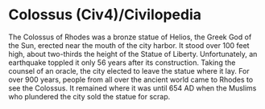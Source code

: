 # Colossus (Civ4)/Civilopedia

The Colossus of Rhodes was a bronze statue of Helios, the Greek God of the Sun, erected near the mouth of the city harbor. It stood over 100 feet high, about two-thirds the height of the Statue of Liberty. Unfortunately, an earthquake toppled it only 56 years after its construction. Taking the counsel of an oracle, the city elected to leave the statue where it lay. For over 900 years, people from all over the ancient world came to Rhodes to see the Colossus. It remained where it was until 654 AD when the Muslims who plundered the city sold the statue for scrap.